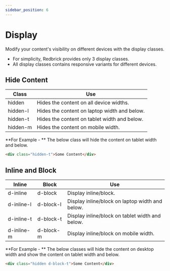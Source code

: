 ```yaml
---
sidebar_position: 6
---
```


# Display

Modify your content's visibility on different devices with the display classes.

- For simplicity, Redbrick provides only 3 display classes.
- All display classes contains responsive variants for different devices.

## Hide Content

| Class    | Use                                          |
| -------- | -------------------------------------------- |
| hidden   | Hides the content on all device widths.      |
| hidden-l | Hides the content on laptop width and below. |
| hidden-t | Hides the content on tablet width and below. |
| hidden-m | Hides the content on mobile width.           |

**For Example - **
The below class will hide the content on tablet width and below.

```html
<div class="hidden-t">Some Content</div>
```

## Inline and Block

| Inline     | Block     | Use                                             |
| ---------- | --------- | ----------------------------------------------- |
| d-inline   | d-block   | Display inline/block.                           |
| d-inline-l | d-block-l | Display inline/block on laptop width and below. |
| d-inline-t | d-block-t | Display inline/block on tablet width and below. |
| d-inline-m | d-block-m | Display inline/block on mobile width.           |

**For Example - **
The below classes will hide the content on desktop width and show the content
on tablet width and below.

```html
<div class="hidden d-block-t">Some Content</div>
```
